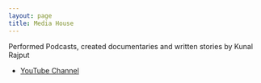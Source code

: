 ```yaml
---
layout: page
title: Media House
---
```


Performed Podcasts, created documentaries and written stories by Kunal Rajput

- [YouTube Channel](https://youtube.com/@poppedia)
